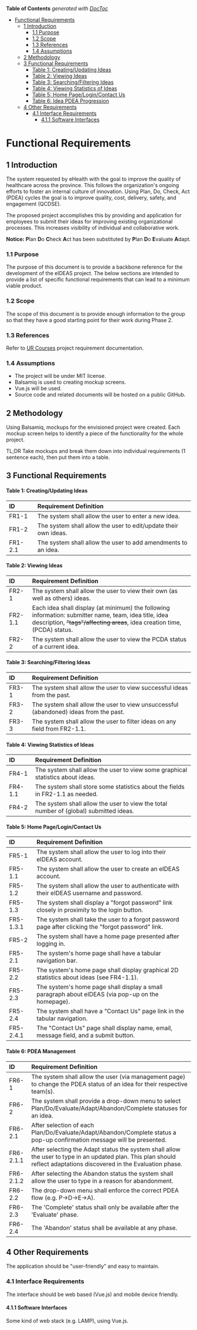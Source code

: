 <!-- START doctoc generated TOC please keep comment here to allow auto update -->
<!-- DON'T EDIT THIS SECTION, INSTEAD RE-RUN doctoc TO UPDATE -->
**Table of Contents**  *generated with [DocToc](https://github.com/thlorenz/doctoc)*

- [Functional Requirements](#functional-requirements)
  - [1 Introduction](#1-introduction)
    - [1.1 Purpose](#11-purpose)
    - [1.2 Scope](#12-scope)
    - [1.3 References](#13-references)
    - [1.4 Assumptions](#14-assumptions)
  - [2 Methodology](#2-methodology)
  - [3 Functional Requirements](#3-functional-requirements)
      - [Table 1: Creating/Updating Ideas](#table-1-creatingupdating-ideas)
      - [Table 2: Viewing Ideas](#table-2-viewing-ideas)
      - [Table 3: Searching/Filtering Ideas](#table-3-searchingfiltering-ideas)
      - [Table 4: Viewing Statistics of Ideas](#table-4-viewing-statistics-of-ideas)
      - [Table 5: Home Page/Login/Contact Us](#table-5-home-pagelogincontact-us)
      - [Table 6: Idea PDEA Progression](#table-6-idea-pdca-progression)
  - [4 Other Requirements](#4-other-requirements)
    - [4.1 Interface Requirements](#41-interface-requirements)
      - [4.1.1 Software Interfaces](#411-software-interfaces)

<!-- END doctoc generated TOC please keep comment here to allow auto update -->

# Functional Requirements

## 1 Introduction
The system requested by eHealth with the goal to improve the quality of healthcare  across the province. This follows the organization's ongoing efforts to foster an internal culture of innovation. Using Plan, Do, Check, Act (PDEA) cycles the goal is to improve quality, cost, delivery, safety, and engagement (QCDSE).

The proposed project accomplishes this by providing and application for employees to submit their ideas for improving existing organizational processes.  This increases visibility of individual and collaborative work.

**Notice:** **P**lan **D**o **C**heck **A**ct has been substituted by **P**lan **D**o **E**valuate **A**dapt.

### 1.1 Purpose
The purpose of this document is to provide a backbone reference for the development of the eIDEAS project. The below sections are intended to provide a list of specific functional requirements that can lead to a minimum viable product.

### 1.2 Scope
The scope of this document is to provide enough information to the group so that they have a good starting point for their work during Phase 2.

### 1.3 References
Refer to [UR Courses](https://urcourses.uregina.ca)  project requirement documentation.

### 1.4 Assumptions
 * The project will be under MIT license.
 * Balsamiq is used to creating mockup screens.
 * Vue.js will be used.
 * Source code and related documents will be hosted on a public GitHub.

## 2 Methodology
Using Balsamiq, mockups for the envisioned project were created. Each mockup screen helps to identify a piece of the functionality for the whole project.

TL;DR
Take mockups and break them down into individual requirements (1 sentence each), then put them into a table.

## 3 Functional Requirements

#### Table 1: Creating/Updating Ideas
| ID     | Requirement Definition     |
| :--- | :--- |
| FR1-1 | The system shall allow the user to enter a new idea.   |
| FR1-2 | The system shall allow the user to edit/update their own ideas.   |
| FR1-2.1 | The system shall allow the user to add amendments to an idea.   |

#### Table 2: Viewing Ideas
| ID     | Requirement Definition     |
| :--- | :--- |
| FR2-1 | The system shall allow the user to view their own (as well as others) ideas.   |
| FR2-1.1 | Each idea shall display (at minimum) the following information: submitter name, team, idea title, idea description, ~~"tags"/affecting areas~~, idea creation time, (PCDA) status.   |
| FR2-2 | The system shall allow the user to view the PCDA status of a current idea.   |

#### Table 3: Searching/Filtering Ideas
| ID     | Requirement Definition     |
| :--- | :--- |
| FR3-1 | The system shall allow the user to view successful ideas from the past.   |
| FR3-2 | The system shall allow the user to view unsuccessful (abandoned) ideas from the past.   |
| FR3-3 | The system shall allow the user to filter ideas on any field from FR2-1.1.   |

#### Table 4: Viewing Statistics of Ideas
| ID     | Requirement Definition     |
| :--- | :--- |
| FR4-1 | The system shall allow the user to view some graphical statistics about ideas.   |
| FR4-1.1 | The system shall store some statistics about the fields in FR2-1.1 as needed.   |
| FR4-2 | The system shall allow the user to view the total number of (global) submitted ideas.   |

#### Table 5: Home Page/Login/Contact Us
| ID     | Requirement Definition     |
| :--- | :--- |
| FR5-1 | The system shall allow the user to log into their eIDEAS account.   |
| FR5-1.1 | The system shall allow the user to create an eIDEAS account.   |
| FR5-1.2 | The system shall allow the user to authenticate with their eIDEAS username and password.   |
| FR5-1.3 | The system shall display a "forgot password" link closely in proximity to the login button.   |
| FR5-1.3.1 | The system shall take the user to a forgot password page after clicking the "forgot password" link.   |
| FR5-2 | The system shall have a home page presented after logging in.   |
| FR5-2.1 | The system's home page shall have a tabular navigation bar.   |
| FR5-2.2 | The system's home page shall display graphical 2D statistics about ideas (see FR4-1.1).   |
| FR5-2.3 | The system's home page shall display a small paragraph about eIDEAS (via pop-up on the homepage).   |
| FR5-2.4 | The system shall have a "Contact Us" page link in the tabular navigation.   |
| FR5-2.4.1 | The "Contact Us" page shall display name, email, message field, and a submit button.   |

#### Table 6: PDEA Management
| ID     | Requirement Definition     |
| :--- | :--- |
| FR6-1 | The system shall allow the user (via management page) to change the PDEA status of an idea for their respective team(s).   |
| FR6-2 | The system shall provide a drop-down menu to select Plan/Do/Evaluate/Adapt/Abandon/Complete statuses for an idea.   |
| FR6-2.1 | After selection of each Plan/Do/Evaluate/Adapt/Abandon/Complete status a pop-up confirmation message will be presented.   |
| FR6-2.1.1 | After selecting the Adapt status the system shall allow the user to type in an updated plan. This plan should reflect adaptations discovered in the Evaluation phase.   |
| FR6-2.1.2 | After selecting the Abandon status the system shall allow the user to type in a reason for abandonment.   |
| FR6-2.2 | The drop-down menu shall enforce the correct PDEA flow (e.g. P->D->E->A).   |
| FR6-2.3 | The 'Complete' status shall only be available after the 'Evaluate' phase.   |
| FR6-2.4 | The 'Abandon' status shall be available at any phase.   |

## 4 Other Requirements
The application should be "user-friendly" and easy to maintain.

### 4.1 Interface Requirements
The interface should be web based (Vue.js) and mobile device friendly.

#### 4.1.1 Software Interfaces
Some kind of web stack (e.g. LAMP), using Vue.js.
